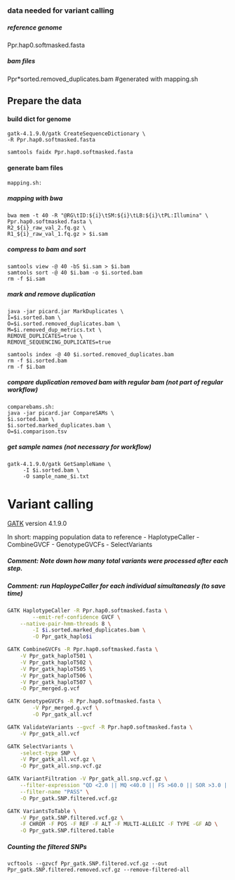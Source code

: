### data needed for variant calling
##### reference genome 
Ppr.hap0.softmasked.fasta
##### bam files
Ppr*sorted.removed_duplicates.bam #generated with mapping.sh

## Prepare the data
#### build dict for genome
```
gatk-4.1.9.0/gatk CreateSequenceDictionary \
-R Ppr.hap0.softmasked.fasta
```
```
samtools faidx Ppr.hap0.softmasked.fasta
```
#### generate bam files 
```
mapping.sh:
```
##### mapping with bwa
```
bwa mem -t 40 -R "@RG\tID:${i}\tSM:${i}\tLB:${i}\tPL:Illumina" \
Ppr.hap0.softmasked.fasta \
R2_${i}_raw_val_2.fq.gz \
R1_${i}_raw_val_1.fq.gz > $i.sam
```
##### compress to bam and sort
```
samtools view -@ 40 -bS $i.sam > $i.bam
samtools sort -@ 40 $i.bam -o $i.sorted.bam
rm -f $i.sam
```
##### mark and remove duplication
```
java -jar picard.jar MarkDuplicates \
I=$i.sorted.bam \
O=$i.sorted.removed_duplicates.bam \
M=$i.removed_dup_metrics.txt \
REMOVE_DUPLICATES=true \
REMOVE_SEQUENCING_DUPLICATES=true
```
```
samtools index -@ 40 $i.sorted.removed_duplicates.bam
rm -f $i.sorted.bam
rm -f $i.bam
```
##### compare duplication removed bam with regular bam (not part of regular workflow)
```
comparebams.sh:
java -jar picard.jar CompareSAMs \
$i.sorted.bam \
$i.sorted.marked_duplicates.bam \
O=$i.comparison.tsv
```
##### get sample names (not necessary for workflow)
```
gatk-4.1.9.0/gatk GetSampleName \
     -I $i.sorted.bam \
     -O sample_name_$i.txt
```

# Variant calling

[GATK](https://gatk.broadinstitute.org/hc/en-us) version 4.1.9.0

In short: mapping population data to reference - HaplotypeCaller - CombineGVCF - GenotypeGVCFs - SelectVariants
##### Comment: Note down how many total variants were processed after each step.
##### Comment: run HaploypeCaller for each individual simultaneasly (to save time)
```sh
GATK HaplotypeCaller -R Ppr.hap0.softmasked.fasta \
        --emit-ref-confidence GVCF \
	--native-pair-hmm-threads 8 \
        -I $i.sorted.marked_duplicates.bam \
        -O Ppr_gatk_haplo$i
```

```sh
GATK CombineGVCFs -R Ppr.hap0.softmasked.fasta \
	-V Ppr_gatk_haploT501 \
	-V Ppr_gatk_haploT502 \
	-V Ppr_gatk_haploT505 \
	-V Ppr_gatk_haploT506 \
	-V Ppr_gatk_haploT507 \
	-O Ppr_merged.g.vcf
```

```sh
GATK GenotypeGVCFs -R Ppr.hap0.softmasked.fasta \
        -V Ppr_merged.g.vcf \
        -O Ppr_gatk_all.vcf
```

```sh
GATK ValidateVariants --gvcf -R Ppr.hap0.softmasked.fasta \
	-V Ppr_gatk_all.vcf
```

```sh
GATK SelectVariants \
	-select-type SNP \
	-V Ppr_gatk_all.vcf.gz \
	-O Ppr_gatk_all.snp.vcf.gz
```

```sh
GATK VariantFiltration -V Ppr_gatk_all.snp.vcf.gz \
	--filter-expression "QD <2.0 || MQ <40.0 || FS >60.0 || SOR >3.0 || ReadPosRankSum < -8.0 || MQRankSum < -12.5" \
	--filter-name "PASS" \
	-O Ppr_gatk.SNP.filtered.vcf.gz
```

```sh
GATK VariantsToTable \
	-V Ppr_gatk.SNP.filtered.vcf.gz \
	-F CHROM -F POS -F REF -F ALT -F MULTI-ALLELIC -F TYPE -GF AD \
	-O Ppr_gatk.SNP.filtered.table
```

##### Counting the filtered SNPs
```
vcftools --gzvcf Ppr_gatk.SNP.filtered.vcf.gz --out Ppr_gatk.SNP.filtered.removed.vcf.gz --remove-filtered-all
```
